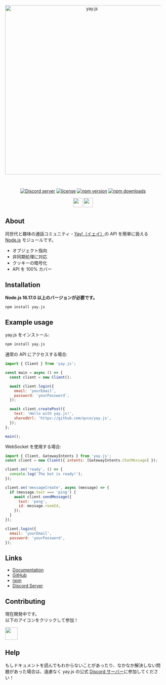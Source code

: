 <div align="center">
    <br />
    <p>
        <a href="https://github.com/qvco/yay.js"><img src="https://github.com/qvco/yay.js/raw/master/.github/logo-black.svg" width="546" alt="yay.js" /></a>
    </p>
    <br />
    <p>
		<a href="https://discord.gg/Y8f2K74URa"><img src="https://img.shields.io/discord/1113275904605552682?color=5865F2&logo=discord&logoColor=white" alt="Discord server" /></a>
		<a href="https://www.npmjs.com/package/yay.js"><img src="https://img.shields.io/badge/License-MIT-blue.svg" alt="license" /></a>
		<a href="https://www.npmjs.com/package/yay.js"><img src="https://img.shields.io/npm/v/yay.js.svg?maxAge=3600" alt="npm version" /></a>
		<a href="https://www.npmjs.com/package/yay.js"><img src="https://img.shields.io/npm/dt/yay.js.svg?maxAge=3600" alt="npm downloads" /></a>
	</p>
    <p>
        <a href="https://github.com/qvco/yay.js/tree/master/docs/javascript"><img src="https://img.shields.io/badge/JavaScript-323330?style=for-the-badge&logo=javascript&logoColor=F7DF1E" height=30px></a>
        <a href="https://github.com/qvco/yay.js/tree/master/docs/javascript"><img src="https://img.shields.io/badge/TypeScript-007ACC?style=for-the-badge&logo=typescript&logoColor=white" height=30px></a>
    </p>
</div>

## About

同世代と趣味の通話コミュニティ - [Yay!（イェイ）](https://yay.space/)の API を簡単に扱える [Node.js](https://nodejs.org/ja) モジュールです。

- オブジェクト指向
- 非同期処理に対応
- クッキーの暗号化
- API を 100% カバー

## Installation

**Node.js 16.17.0 以上のバージョンが必要です。**

```bash
npm install yay.js
```

## Example usage

yay.js をインストール:

```bash
npm install yay.js
```

通常の API にアクセスする場合:

```javascript
import { Client } from 'yay.js';

const main = async () => {
  const client = new Client();

  await client.login({
    email: 'yourEmail',
    password: 'yourPassword',
  });

  await client.createPost({
    text: 'Hello with yay.js!',
    sharedUrl: 'https://github.com/qvco/yay.js',
  });
};

main();
```

WebSocket を使用する場合:

```javascript
import { Client, GatewayIntents } from 'yay.js';
const client = new Client({ intents: [GatewayIntents.ChatMessage] });

client.on('ready', () => {
  console.log('The bot is ready!');
});

client.on('messageCreate', async (message) => {
  if (message.text === 'ping') {
    await client.sendMessage({
      text: 'pong',
      id: message.roomId,
    });
  }
});

client.login({
  email: 'yourEmail',
  password: 'yourPassword',
});
```

## Links

- [Documentation](https://github.com/qvco/yay.js)
- [GitHub](https://github.com/qvco/yay.js)
- [npm](https://www.npmjs.com/package/yay.js)
- [Discord Server](https://discord.gg/Y8f2K74URa)

## Contributing

現在開発中です。  
以下のアイコンをクリックして参加！

<a target="_blank" href="https://discord.gg/Y8f2K74URa"><img src="https://img.icons8.com/doodle/48/discord--v2.png" width="40px"></a>

## Help

もしドキュメントを読んでもわからないことがあったり、なかなか解決しない問題があった場合は、遠慮なく yay.js の公式 [Discord サーバー](https://discord.gg/Y8f2K74URa)に参加してください！
